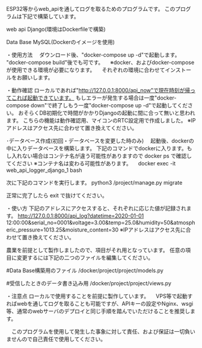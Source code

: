 ESP32等からweb_apiを通してログを取るためのプログラムです。
このプログラムは下記で構築しています。

web api
  Django(環境はDockerfileで構築)
 
Data Base
  MySQL(Dockerのイメージを使用)
  
  
・使用方法
　ダウンロード後、"docker-compose up -d"で起動します。
  "docker-compose build"後でも可です。
　※docker、およびdocker-composeが使用できる環境が必要になります。
 　それぞれの環境に合わせてインストールをお願いします。
 
・動作確認
  ローカルであれば"http://127.0.0.1:8000/api_now"で現在時刻が帰ってこれば起動できています。
  もしエラーが発生する場合は一度"docker-compose down"で終了しもう一度"docker-compose up -d"で起動してください。
  おそらくDB初期化で時間がかかりDjangoの起動に間に合って無いと思われます。
  こちらの機能は動作確認用、マイコンのRTC設定用で作成しました。
  ※IPアドレスはアクセス先に合わせて置き換えてください。

･データベース作成(初回・データベースを変更した時のみ)
　起動後、dockerの中に入りデータベースを構築します。
  下記のコマンドでdockerに入ります。もし入れない場合はコンテナ名が違う可能性がありますので docker ps で確認してください
  ※コンテナ名は変わる可能性があります。
　docker exec -it web_api_logger_django_1 bash

  次に下記のコマンドを実行します。
  python3 /project/manage.py migrate

  正常に完了したら exit で抜けてください。

・使い方
  下記のアドレスにアクセスすると、それぞれに応じた値が記録されます。
  http://127.0.0.1:8000/api_log?datetime=2020-01-01 12:00:00&serial_no=0001&voltage=3.00&temp=25.0&humidity=50&atmospheric_pressure=1013.25&moisture_content=30
  ※IPアドレスはアクセス先に合わせて置き換えてください。
  
  農業を前提として製作しましたので、項目がそれ用となっています。
  任意の項目に変更するには下記の二つのファイルを編集してください。
  
  #Data Base構築用のファイル
  /docker/project/project/models.py
  
  #受信したときのデータ書き込み用
  /docker/project/project/views.py

・注意点
  ローカルで使用することを前提に製作しています。
　VPS等で起動すればwebを通してログを取ることも可能ですが、APIキーの設定やNginx、wsgi等、通常のwebサーバのデプロイと同じ手順を踏んでいただけることを推奨します。
 
　このプログラムを使用して発生した事象に対して責任、および保証は一切負いませんので自己責任で使用してください。

